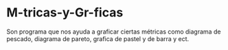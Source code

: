 # M-tricas-y-Gr-ficas
Son programa que nos ayuda a graficar ciertas métricas como diagrama de pescado, diagrama de pareto, grafica de pastel y de barra y ect.

